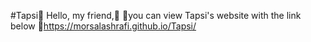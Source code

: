#Tapsi🚖
Hello, my friend,🙂
📍you can view Tapsi's website with the link below
🔗https://morsalashrafi.github.io/Tapsi/
